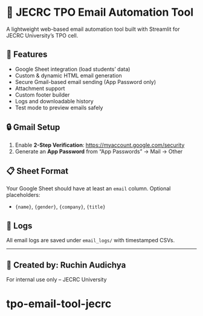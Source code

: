 # 📧 JECRC TPO Email Automation Tool

A lightweight web-based email automation tool built with Streamlit for JECRC University’s TPO cell.

## 🔹 Features
- Google Sheet integration (load students’ data)
- Custom & dynamic HTML email generation
- Secure Gmail-based email sending (App Password only)
- Attachment support
- Custom footer builder
- Logs and downloadable history
- Test mode to preview emails safely

## 🔒 Gmail Setup
1. Enable **2-Step Verification**: https://myaccount.google.com/security
2. Generate an **App Password** from “App Passwords” → Mail → Other

## 📋 Sheet Format
Your Google Sheet should have at least an `email` column.
Optional placeholders:
- `{name}`, `{gender}`, `{company}`, `{title}`


## 📂 Logs
All email logs are saved under `email_logs/` with timestamped CSVs.

---

## 🧠 Created by: Ruchin Audichya
For internal use only – JECRC University
# tpo-email-tool-jecrc
